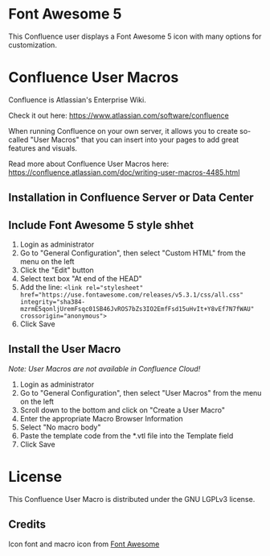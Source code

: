 # Font Awesome 5 #
This Confluence user displays a Font Awesome 5 icon with many options for customization.

# Confluence User Macros #
Confluence is Atlassian's Enterprise Wiki.

Check it out here: https://www.atlassian.com/software/confluence

When running Confluence on your own server, it allows you to create so-called "User Macros" that you can insert into your pages to add great features and visuals.

Read more about Confluence User Macros here:
https://confluence.atlassian.com/doc/writing-user-macros-4485.html

## Installation in Confluence Server or Data Center
## Include Font Awesome 5 style shhet ##

1. Login as administrator
1. Go to "General Configuration", then select "Custom HTML" from the menu on the left
1. Click the "Edit" button
1. Select text box "At end of the HEAD"
1. Add the line: `<link rel="stylesheet" href="https://use.fontawesome.com/releases/v5.3.1/css/all.css" integrity="sha384-mzrmE5qonljUremFsqc01SB46JvROS7bZs3IO2EmfFsd15uHvIt+Y8vEf7N7fWAU" crossorigin="anonymous">`
1. Click Save

## Install the User Macro ##
_Note: User Macros are not available in Confluence Cloud!_

1. Login as administrator
1. Go to "General Configuration", then select "User Macros" from the menu on the left
1. Scroll down to the bottom and click on "Create a User Macro"
1. Enter the appropriate Macro Browser Information
1. Select "No macro body"
1. Paste the template code from the *.vtl file into the Template field
1. Click Save

# License #
This Confluence User Macro is distributed under the GNU LGPLv3 license.

## Credits
Icon font and macro icon from [Font Awesome](https://fontawesome.com/)
